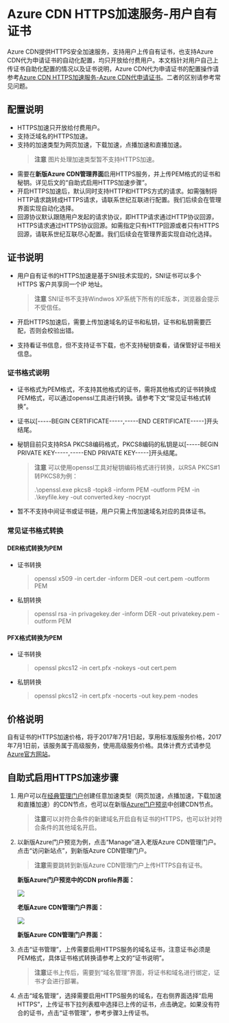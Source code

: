 # Azure CDN HTTPS加速服务-用户自有证书

Azure CDN提供HTTPS安全加速服务，支持用户上传自有证书，也支持Azure CDN代为申请证书的自动化配置，均只开放给付费用户。本文档针对用户自己上传证书自助化配置的情况以及证书说明，Azure CDN代为申请证书的配置操作请参考[Azure CDN HTTPS加速服务-Azure CDN代申请证书](https://www.azure.cn/documentation/articles/cdn-https-how-to/)。二者的区别请参考常见问题。


## 配置说明

- HTTPS加速只开放给付费用户。
- 支持泛域名的HTTPS加速。
- 支持的加速类型为网页加速，下载加速，点播加速和直播加速。
     >**注意** 图片处理加速类型暂不支持HTTPS加速。
- 需要在**新版Azure CDN管理界面**启用HTTPS服务，并上传PEM格式的证书和秘钥。详见后文的“自助式启用HTTPS加速步骤”。
- 开启HTTPS加速后，默认同时支持HTTP和HTTPS方式的请求。如需强制将HTTP请求跳转成HTTPS请求，请联系世纪互联进行配置。我们后续会在管理界面实现自动化选择。
- 回源协议默认跟随用户发起的请求协议，即HTTP请求通过HTTP协议回源，HTTPS请求通过HTTPS协议回源。如需指定只有HTTP回源或者只有HTTPS回源，请联系世纪互联尽心配置。我们后续会在管理界面实现自动化选择。

## 证书说明

- 用户自有证书的HTTPS加速是基于SNI技术实现的，SNI证书可以多个HTTPS 客户共享同一个IP 地址。
    >**注意** SNI证书不支持Windwos XP系统下所有的IE版本，浏览器会提示不受信任。

- 开启HTTPS加速后，需要上传加速域名的证书和私钥，证书和私钥需要匹配，否则会校验出错。

- 支持看证书信息，但不支持证书下载，也不支持秘钥查看，请保管好证书相关信息。

### 证书格式说明

- 证书格式为PEM格式，不支持其他格式的证书，需将其他格式的证书转换成PEM格式，可以通过openssl工具进行转换。请参考下文“常见证书格式转换”。
- 证书以[-----BEGIN CERTIFICATE-----,-----END CERTIFICATE-----]开头结尾。
- 秘钥目前只支持RSA PKCS8编码格式，PKCS8编码的私钥是以[-----BEGIN PRIVATE KEY-----,-----END PRIVATE KEY-----]开头结尾。
    >**注意**
    >可以使用openssl工具对秘钥编码格式进行转换，以RSA PKCS#1转PKCS8为例：
    >
    >.\openssl.exe pkcs8 -topk8 -inform PEM -outform PEM -in .\keyfile.key -out converted.key -nocrypt

- 暂不不支持中间证书或证书链，用户只需上传加速域名对应的具体证书。
### 常见证书格式转换

#### DER格式转换为PEM
- 证书转换
    >openssl x509 -in cert.der -inform DER -out cert.pem -outform PEM
- 私钥转换
    >openssl rsa -in privagekey.der -inform DER -out privatekey.pem -outform PEM
#### PFX格式转换为PEM
- 证书转换
    >openssl pkcs12 -in cert.pfx -nokeys -out cert.pem
- 私钥转换
    >openssl pkcs12 -in cert.pfx -nocerts -out key.pem -nodes

## 价格说明

自有证书的HTTPS加速价格，将于2017年7月1日起，享用标准版服务价格，2017年7月1日前，该服务属于高级服务，使用高级服务价格。具体计费方式请参见[Azure官方网站](https://www.azure.cn/pricing/details/cdn/)。

## 自助式启用HTTPS加速步骤

1. 用户可以在[经典管理门户](https://manage.windowsazure.cn)创建任意加速类型（网页加速，点播加速，下载加速和直播加速）的CDN节点，也可以在新版[Azure门户预览](https://portal.azure.cn)中创建CDN节点。
    >**注意**可以对符合条件的新建域名开启自有证书的HTTPS，也可以针对符合条件的其他域名开启。
       
2. 以新版Azure门户预览为例，点击“Manage”进入老版Azure CDN管理门户。点击“访问新站点”，到新版Azure CDN管理门户。
     >**注意**需要跳转到新版Azure CDN管理门户上传HTTPS自有证书。
    
    **新版Azure门户预览中的CDN profile界面：**

    ![][1]

    **老版Azure CDN管理门户界面：**

    ![][2]

    **新版Azure CDN管理门户界面：**
3. 点击“证书管理”，上传需要启用HTTPS服务的域名证书，注意证书必须是PEM格式，具体证书格式转换请参考上文的“证书说明”。
     >**注意**证书上传后，需要到“域名管理”界面，将证书和域名进行绑定，证书才会进行部署。
4. 点击“域名管理”，选择需要启用HTTPS服务的域名，在右侧界面选择“启用HTTPS”，上传证书下拉列表框中选择已上传的证书，点击确定。如果没有符合的证书，点击“证书管理”，参考步骤3上传证书。




<!--Image references-->
[1]: ./httpsimage/manage.png
[2]: ./httpsimage/oldportal.png
